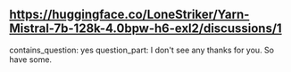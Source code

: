 ## https://huggingface.co/LoneStriker/Yarn-Mistral-7b-128k-4.0bpw-h6-exl2/discussions/1

contains_question: yes
question_part: I don't see any thanks for you. So have some.